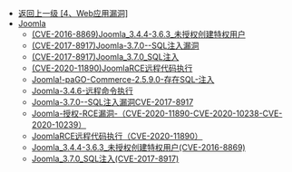 - [返回上一级 [4、Web应用漏洞]](/4、Web应用漏洞)
- [Joomla](/4、Web应用漏洞/Joomla/)
  - [(CVE-2016-8869)Joomla_3.4.4-3.6.3_未授权创建特权用户](/4、Web应用漏洞/Joomla/(CVE-2016-8869)Joomla_3.4.4-3.6.3_未授权创建特权用户.md)
  - [(CVE-2017-8917)Joomla-3.7.0--SQL注入漏洞](/4、Web应用漏洞/Joomla/(CVE-2017-8917)Joomla-3.7.0--SQL注入漏洞.md)
  - [(CVE-2017-8917)Joomla_3.7.0_SQL注入](/4、Web应用漏洞/Joomla/(CVE-2017-8917)Joomla_3.7.0_SQL注入.md)
  - [(CVE-2020-11890)JoomlaRCE远程代码执行](/4、Web应用漏洞/Joomla/(CVE-2020-11890)JoomlaRCE远程代码执行.md)
  - [Joomla!-paGO-Commerce-2.5.9.0-存在SQL-注⼊](/4、Web应用漏洞/Joomla/Joomla!-paGO-Commerce-2.5.9.0-存在SQL-注⼊.md)
  - [Joomla-3.4.6-远程命令执行](/4、Web应用漏洞/Joomla/Joomla-3.4.6-远程命令执行.md)
  - [Joomla-3.7.0--SQL注入漏洞CVE-2017-8917](/4、Web应用漏洞/Joomla/Joomla-3.7.0--SQL注入漏洞CVE-2017-8917/)
  - [Joomla-授权-RCE漏洞-（CVE-2020-11890-CVE-2020-10238-CVE-2020-10239）](/4、Web应用漏洞/Joomla/Joomla-授权-RCE漏洞-（CVE-2020-11890-CVE-2020-10238-CVE-2020-10239）.md)
  - [JoomlaRCE远程代码执行（CVE-2020-11890）](/4、Web应用漏洞/Joomla/JoomlaRCE远程代码执行（CVE-2020-11890）/)
  - [Joomla_3.4.4-3.6.3_未授权创建特权用户(CVE-2016-8869)](/4、Web应用漏洞/Joomla/Joomla_3.4.4-3.6.3_未授权创建特权用户(CVE-2016-8869)/)
  - [Joomla_3.7.0_SQL注入(CVE-2017-8917)](/4、Web应用漏洞/Joomla/Joomla_3.7.0_SQL注入(CVE-2017-8917)/)
